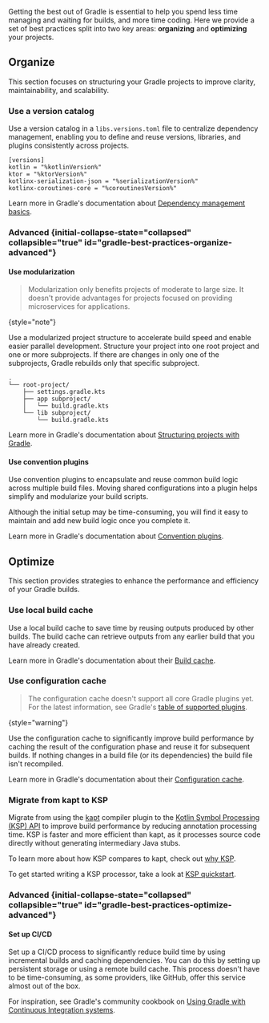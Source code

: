[//]: # (title: Gradle best practices)

Getting the best out of Gradle is essential to help you spend less time managing and waiting for builds, and more time 
coding. Here we provide a set of best practices split into two key areas: **organizing** and **optimizing** your projects.

## Organize

This section focuses on structuring your Gradle projects to improve clarity, maintainability, and scalability.

### Use a version catalog

Use a version catalog in a `libs.versions.toml` file to centralize dependency management, enabling you to define and 
reuse versions, libraries, and plugins consistently across projects.

```none
[versions]
kotlin = "%kotlinVersion%"
ktor = "%ktorVersion%"
kotlinx-serialization-json = "%serializationVersion%"
kotlinx-coroutines-core = "%coroutinesVersion%"
```

Learn more in Gradle's documentation about [Dependency management basics](https://docs.gradle.org/current/userguide/dependency_management_basics.html#version_catalog).

<!--### Use Kotlin DSL-->

### Advanced {initial-collapse-state="collapsed" collapsible="true" id="gradle-best-practices-organize-advanced"}

#### Use modularization

> Modularization only benefits projects of moderate to large size. It doesn't provide advantages for projects focused
> on providing microservices for applications.
>
{style="note"}

Use a modularized project structure to accelerate build speed and enable easier parallel development. Structure your
project into one root project and one or more subprojects. If there are changes in only one of the subprojects, Gradle
rebuilds only that specific subproject.

```none
.
└── root-project/
    ├── settings.gradle.kts
    ├── app subproject/
    │   └── build.gradle.kts
    └── lib subproject/
        └── build.gradle.kts
```

Learn more in Gradle's documentation about [Structuring projects with Gradle](https://docs.gradle.org/current/userguide/multi_project_builds.html).

#### Use convention plugins

Use convention plugins to encapsulate and reuse common build logic across multiple build files. Moving shared configurations
into a plugin helps simplify and modularize your build scripts.

Although the initial setup may be time-consuming, you will find it easy to maintain and add new build logic once you complete it.

Learn more in Gradle's documentation about [Convention plugins](https://docs.gradle.org/current/userguide/custom_plugins.html#sec:convention_plugins).

## Optimize

This section provides strategies to enhance the performance and efficiency of your Gradle builds.

### Use local build cache

Use a local build cache to save time by reusing outputs produced by other builds. The build cache can retrieve outputs from 
any earlier build that you have already created.

Learn more in Gradle's documentation about their [Build cache](https://docs.gradle.org/current/userguide/build_cache.html).

### Use configuration cache

> The configuration cache doesn't support all core Gradle plugins yet. For the latest information, see Gradle's
> [table of supported plugins](https://docs.gradle.org/current/userguide/configuration_cache.html#config_cache:plugins:core).
>
{style="warning"}

Use the configuration cache to significantly improve build performance by caching the result of the configuration phase
and reuse it for subsequent builds. If nothing changes in a build file (or its dependencies) the build file isn't
recompiled.

Learn more in Gradle's documentation about their [Configuration cache](https://docs.gradle.org/current/userguide/configuration_cache.html).

<!-- ### Streamline set up for multiple targets -->

### Migrate from kapt to KSP

Migrate from using the [kapt](kapt.md) compiler plugin to the [Kotlin Symbol Processing (KSP) API](https://kotlinlang.org/docs/ksp-overview.html) to improve build performance
by reducing annotation processing time. KSP is faster and more efficient than kapt, as it processes source code directly 
without generating intermediary Java stubs.

To learn more about how KSP compares to kapt, check out [why KSP](ksp-why-ksp.md).

To get started writing a KSP processor, take a look at [KSP quickstart](ksp-quickstart.md).

### Advanced {initial-collapse-state="collapsed" collapsible="true" id="gradle-best-practices-optimize-advanced"}

<!-- #### Meet recommended hardware and software requirements -->

<!-- #### Use remote build cache -->

#### Set up CI/CD

Set up a CI/CD process to significantly reduce build time by using incremental builds and caching dependencies. You can
do this by setting up persistent storage or using a remote build cache. This process doesn't have to be time-consuming, 
as some providers, like GitHub, offer this service almost out of the box.

For inspiration, see Gradle's community cookbook on [Using Gradle with Continuous Integration systems](https://community.gradle.org/cookbook/ci/).